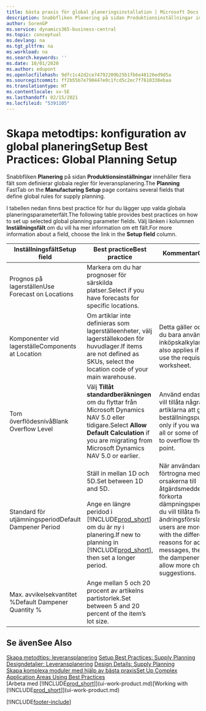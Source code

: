 ```yaml
---
title: bästa praxis för global planeringsinstallation | Microsoft Docs
description: Snabbfliken Planering på sidan Produktionsinställningar innehåller flera fält som definierar globala regler för leveransplanering.
author: SorenGP
ms.service: dynamics365-business-central
ms.topic: conceptual
ms.devlang: na
ms.tgt_pltfrm: na
ms.workload: na
ms.search.keywords: ''
ms.date: 10/01/2020
ms.author: edupont
ms.openlocfilehash: 9dfc1c42d2ce74792209b25b1fb6e48126ed9d5a
ms.sourcegitcommit: ff2b55b7e790447e0c1fcd5c2ec7f7610338ebaa
ms.translationtype: HT
ms.contentlocale: sv-SE
ms.lasthandoff: 02/15/2021
ms.locfileid: "5391105"
---
```

# <a name="setup-best-practices-global-planning-setup"></a><span data-ttu-id="e882c-103">Skapa metodtips: konfiguration av global planering</span><span class="sxs-lookup"><span data-stu-id="e882c-103">Setup Best Practices: Global Planning Setup</span></span>
<span data-ttu-id="e882c-104">Snabbfliken **Planering** på sidan **Produktionsinställningar** innehåller flera fält som definierar globala regler för leveransplanering.</span><span class="sxs-lookup"><span data-stu-id="e882c-104">The **Planning** FastTab on the **Manufacturing Setup** page contains several fields that define global rules for supply planning.</span></span>  

 <span data-ttu-id="e882c-105">I tabellen nedan finns best practice för hur du lägger upp valda globala planeringsparameterfält.</span><span class="sxs-lookup"><span data-stu-id="e882c-105">The following table provides best practices on how to set up selected global planning parameter fields.</span></span> <span data-ttu-id="e882c-106">Välj länken i kolumnen **Inställningsfält** om du vill ha mer information om ett fält.</span><span class="sxs-lookup"><span data-stu-id="e882c-106">For more information about a field, choose the link in the **Setup field** column.</span></span>  

|<span data-ttu-id="e882c-107">Inställningsfält</span><span class="sxs-lookup"><span data-stu-id="e882c-107">Setup field</span></span>|<span data-ttu-id="e882c-108">Best practice</span><span class="sxs-lookup"><span data-stu-id="e882c-108">Best practice</span></span>|<span data-ttu-id="e882c-109">Kommentar</span><span class="sxs-lookup"><span data-stu-id="e882c-109">Comment</span></span>|  
|-----------------|-------------------|-------------|  
|<span data-ttu-id="e882c-110">Prognos på lagerställen</span><span class="sxs-lookup"><span data-stu-id="e882c-110">Use Forecast on Locations</span></span>|<span data-ttu-id="e882c-111">Markera om du har prognoser för särskilda platser.</span><span class="sxs-lookup"><span data-stu-id="e882c-111">Select if you have forecasts for specific locations.</span></span>||  
|<span data-ttu-id="e882c-112">Komponenter vid lagerställe</span><span class="sxs-lookup"><span data-stu-id="e882c-112">Components at Location</span></span>|<span data-ttu-id="e882c-113">Om artiklar inte definieras som lagerställeenheter, välj lagerställekoden för huvudlager.</span><span class="sxs-lookup"><span data-stu-id="e882c-113">If items are not defined as SKUs, select the location code of your main warehouse.</span></span>|<span data-ttu-id="e882c-114">Detta gäller också om du bara använder inköpskalkylarket.</span><span class="sxs-lookup"><span data-stu-id="e882c-114">This also applies if you only use the requisition worksheet.</span></span>|  
|<span data-ttu-id="e882c-115">Tom överflödesnivå</span><span class="sxs-lookup"><span data-stu-id="e882c-115">Blank Overflow Level</span></span>|<span data-ttu-id="e882c-116">Välj **Tillåt standardberäkningen** om du flyttar från Microsoft Dynamics NAV 5.0 eller tidigare.</span><span class="sxs-lookup"><span data-stu-id="e882c-116">Select **Allow Default Calculation** if you are migrating from Microsoft Dynamics NAV 5.0 or earlier.</span></span>|<span data-ttu-id="e882c-117">Använd endast om du vill tillåta några eller alla artiklarna att gå över beställningspunkten.</span><span class="sxs-lookup"><span data-stu-id="e882c-117">Use only if you want to allow all or some of your items to overflow the reorder point.</span></span>|  
|<span data-ttu-id="e882c-118">Standard för utjämningsperiod</span><span class="sxs-lookup"><span data-stu-id="e882c-118">Default Dampener Period</span></span>|<span data-ttu-id="e882c-119">Ställ in mellan 1D och 5D.</span><span class="sxs-lookup"><span data-stu-id="e882c-119">Set between 1D and 5D.</span></span><br /><br /> <span data-ttu-id="e882c-120">Ange en längre peridod i [!INCLUDE[prod_short](includes/prod_short.md)] om du är ny i planering.</span><span class="sxs-lookup"><span data-stu-id="e882c-120">If new to planning in [!INCLUDE[prod_short](includes/prod_short.md)], then set a longer period.</span></span>|<span data-ttu-id="e882c-121">När användare är mer förtrogna med de olika orsakerna till åtgärdsmeddelanden, förkorta dämpningsperioden om du vill tillåta fler ändringsförslag.</span><span class="sxs-lookup"><span data-stu-id="e882c-121">When users are more familiar with the different reasons for action messages, then shorten the dampener period to allow more change suggestions.</span></span>|  
|<span data-ttu-id="e882c-122">Max. avvikelsekvantitet %</span><span class="sxs-lookup"><span data-stu-id="e882c-122">Default Dampener Quantity %</span></span>|<span data-ttu-id="e882c-123">Ange mellan 5 och 20 procent av artikelns partistorlek.</span><span class="sxs-lookup"><span data-stu-id="e882c-123">Set between 5 and 20 percent of the item’s lot size.</span></span>||  

## <a name="see-also"></a><span data-ttu-id="e882c-124">Se även</span><span class="sxs-lookup"><span data-stu-id="e882c-124">See Also</span></span>  
 <span data-ttu-id="e882c-125">[Skapa metodtips: leveransplanering](setup-best-practices-supply-planning.md) </span><span class="sxs-lookup"><span data-stu-id="e882c-125">[Setup Best Practices: Supply Planning](setup-best-practices-supply-planning.md) </span></span>  
 <span data-ttu-id="e882c-126">[Designdetaljer: Leveransplanering](design-details-supply-planning.md) </span><span class="sxs-lookup"><span data-stu-id="e882c-126">[Design Details: Supply Planning](design-details-supply-planning.md) </span></span>  
 [<span data-ttu-id="e882c-127">Skapa komplexa moduler med hjälp av bästa praxis</span><span class="sxs-lookup"><span data-stu-id="e882c-127">Set Up Complex Application Areas Using Best Practices</span></span>](set-up-complex-application-areas-using-best-practices.md)  
 <span data-ttu-id="e882c-128">[Arbeta med [!INCLUDE[prod_short](includes/prod_short.md)]](ui-work-product.md)</span><span class="sxs-lookup"><span data-stu-id="e882c-128">[Working with [!INCLUDE[prod_short](includes/prod_short.md)]](ui-work-product.md)</span></span>


[!INCLUDE[footer-include](includes/footer-banner.md)]